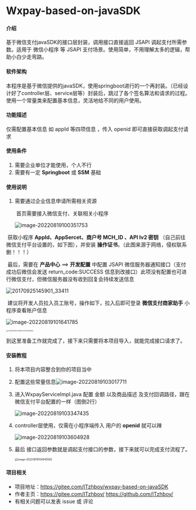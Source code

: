 # Wxpay-based-on-javaSDK

#### 介绍
基于微信支付javaSDK的接口层封装，调用接口直接返回 JSAPI 调起支付所需参数。适用于 微信小程序 等 JSAPI 支付场景。使用简单，不用理解太多的逻辑，帮助小白少走弯路。

#### 软件架构
本程序是基于微信提供的javaSDK，使用springboot进行的一个再封装。（已经设计好了controller层、service层等）封装后，跳过了各个签名算法和请求的过程。使用一个常量类来配置基本信息，灵活地给不同的用户使用。

#### 功能描述

仅需配置基本信息 如 appId 等四项信息 ，传入 openid 即可直接获取调起支付请求

#### 使用条件

1. 需要企业单位才能使用，个人不行
2. 需要有一定 **Springboot** 或 **SSM** 基础


#### 使用说明

1. 需要通过企业信息申请所需相关资源

   ​	首页需要接入微信支付、关联相关小程序

   ![image-20220819100351753](C:\Users\86188\AppData\Roaming\Typora\typora-user-images\image-20220819100351753.png)

​			获取小程序  **AppId、AppSercet、商户号 MCH_ID 、API lv2 密钥** （自己前往微信支付平台设置的，如下图），并安装  **操作证书**。（此图来源于网络，侵权联系删！！！）

​			最后，需要在  **产品中心** ==>  **开发配置** 中配置  JSAPI  微信服务器通知接口（支付成功后微信会发送 return_code:SUCCESS 信息到改接口）此项没有配置也可进行微信支付，但微信服务器没有收到回复会持续发送信息

![20170925145901_33411](C:\Users\86188\Desktop\20170925145901_33411.jpg)

​		建议将开发人员拉入员工账号，操作如下，拉入后即可登录  **微信支付商家助手** 小程序查看账户信息

![image-20220819101641785](C:\Users\86188\AppData\Roaming\Typora\typora-user-images\image-20220819101641785.png)

<img src="C:\Users\86188\Desktop\A2C8D93FA1BC450B84C31A135CDB484A.jpg" alt="A2C8D93FA1BC450B84C31A135CDB484A" style="zoom:25%;" />

到这里准备工作就完成了，接下来只需要将本项目导入，就能完成接口请求了。

#### 安装教程

1. 将本项目内容整合到你的项目当中

2. 配置这些常量信息![image-20220819103017711](C:\Users\86188\AppData\Roaming\Typora\typora-user-images\image-20220819103017711.png)

3. 进入WxpayServiceImpl.java 配置 金额 以及商品描述  及支付回调路径，跟在微信支付平台配置的一样（图倒2行）

   ![image-20220819103347435](C:\Users\86188\AppData\Roaming\Typora\typora-user-images\image-20220819103347435.png)

 4. controller层使用，仅需在小程序端传入 用户的 **openid** 就可以辣

    ![image-20220819103604928](C:\Users\86188\AppData\Roaming\Typora\typora-user-images\image-20220819103604928.png)

5. 最后 接口返回参数就是调起支付接口的参数，接下来就可以完成支付流程了。

   <img src="C:\Users\86188\AppData\Roaming\Typora\typora-user-images\image-20220819104945582.png" alt="image-20220819104945582" style="zoom:50%;" />

#### 项目相关

- 项目地址：https://gitee.com/ITzhboy/wxpay-based-on-javaSDK
- 作者主页：https://gitee.com/ITzhboy/    https://github.com/ITzhboy/
- 有相关问题可以发表 issue 或 评论
